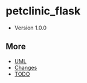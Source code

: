 # petclinic_flask
* Version 1.0.0

## More
* [UML](UML.md)
* [Changes](CHANGES.md)
* [TODO](CHANGES.md)
